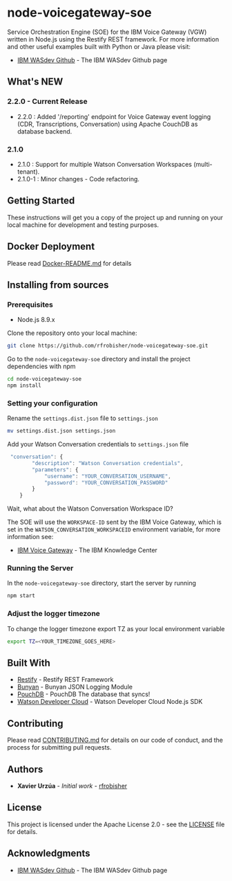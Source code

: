 # node-voicegateway-soe

Service Orchestration Engine (SOE) for the IBM Voice Gateway (VGW) written in Node.js using the Restify REST framework.
For more information and other useful examples built with Python or Java please visit:

* [IBM WASdev Github](https://github.com/WASdev/sample.voice.gateway/tree/master/soe) - The IBM WASdev Github page

## What's NEW

### 2.2.0 - Current Release

* 2.2.0   : Added '/reporting' endpoint for Voice Gateway event logging (CDR, Transcriptions, Conversation) using Apache CouchDB as database backend.

### 2.1.0

* 2.1.0   : Support for multiple Watson Conversation Workspaces (multi-tenant).
* 2.1.0-1 : Minor changes - Code refactoring.

## Getting Started

These instructions will get you a copy of the project up and running on your local machine for development and testing purposes.

## Docker Deployment

Please read [Docker-README.md](doc/Docker-README.md) for details

## Installing from sources

### Prerequisites

* Node.js 8.9.x

Clone the repository onto your local machine:

```sh
git clone https://github.com/rfrobisher/node-voicegateway-soe.git
```

Go to the ```node-voicegateway-soe``` directory and install the project dependencies with npm

```sh
cd node-voicegateway-soe
npm install
```

### Setting your configuration

Rename the ```settings.dist.json``` file to ```settings.json```

```sh
mv settings.dist.json settings.json
```

Add your Watson Conversation credentials to ```settings.json``` file

```javascript
 "conversation": {
        "description": "Watson Conversation credentials",
        "parameters": {
            "username": "YOUR_CONVERSATION_USERNAME",
            "password": "YOUR_CONVERSATION_PASSWORD"
        }
    }
```

Wait, what about the Watson Conversation Workspace ID?

The SOE will use the ```WORKSPACE-ID``` sent by the IBM Voice Gateway, which is set in the ```WATSON_CONVERSATION_WORKSPACEID``` environment variable, for more information see:

* [IBM Voice Gateway](https://www.ibm.com/support/knowledgecenter/en/SS4U29/config.html) - The IBM Knowledge Center

### Running the Server

In the ```node-voicegateway-soe``` directory, start the server by running

```sh
npm start
```

### Adjust the logger timezone

To change the logger timezone export TZ as your local environment variable

```sh
export TZ=<YOUR_TIMEZONE_GOES_HERE>
```

## Built With

* [Restify](https://github.com/restify/node-restify) - Restify REST Framework
* [Bunyan](https://github.com/trentm/node-bunyan) - Bunyan JSON Logging Module
* [PouchDB](https://https://github.com/pouchdb/pouchdb) - PouchDB The database that syncs!
* [Watson Developer Cloud](https://github.com/watson-developer-cloud/node-sdk) - Watson Developer Cloud Node.js SDK

## Contributing

Please read [CONTRIBUTING.md](doc/CONTRIBUTING.md) for details on our code of conduct, and the process for submitting pull requests.

## Authors

* **Xavier Urzúa** - *Initial work* - [rfrobisher](https://github.com/rfrobisher)

## License

This project is licensed under the Apache License 2.0 - see the [LICENSE](LICENSE) file for details.

## Acknowledgments

* [IBM WASdev Github](https://github.com/WASdev/sample.voice.gateway/tree/master/soe) - The IBM WASdev Github page
